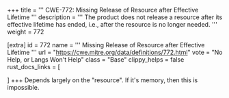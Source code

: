 +++
title = '''
CWE-772: Missing Release of Resource after Effective Lifetime
'''
description	= '''
The product does not release a resource after its effective lifetime has ended, i.e., after the resource is no longer needed.
'''
weight = 772

[extra]
id = 772
name = '''
Missing Release of Resource after Effective Lifetime
'''
url = "https://cwe.mitre.org/data/definitions/772.html"
vote = "No Help, or Langs Won't Help"
class = "Base"
clippy_helps = false
rust_docs_links = [
	
]
+++
Depends largely on the "resource". If it's memory, then this is impossible.